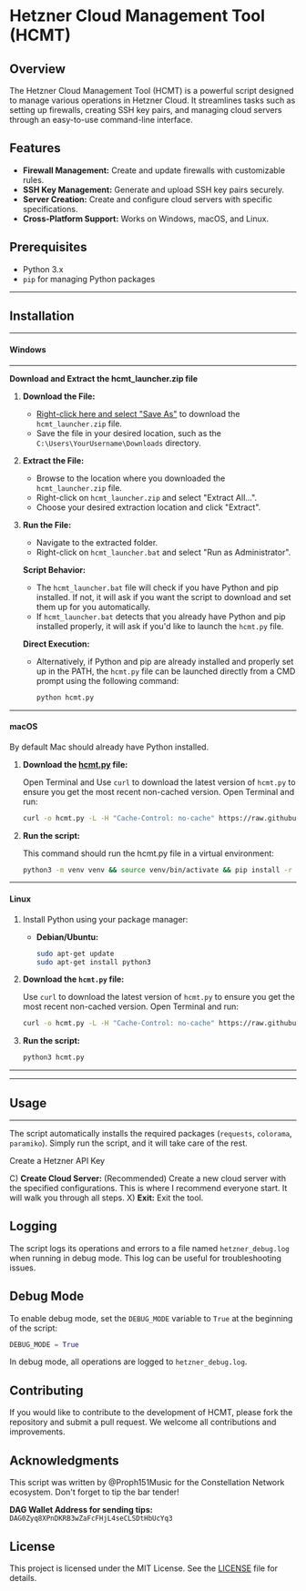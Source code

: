 # Hetzner Cloud Management Tool (HCMT)

## Overview

The Hetzner Cloud Management Tool (HCMT) is a powerful script designed to manage various operations in Hetzner Cloud. It streamlines tasks such as setting up firewalls, creating SSH key pairs, and managing cloud servers through an easy-to-use command-line interface.

## Features

- **Firewall Management:** Create and update firewalls with customizable rules.
- **SSH Key Management:** Generate and upload SSH key pairs securely.
- **Server Creation:** Create and configure cloud servers with specific specifications.
- **Cross-Platform Support:** Works on Windows, macOS, and Linux.

## Prerequisites

- Python 3.x
- `pip` for managing Python packages

--------------------
## Installation
--------------------

#### Windows
--------------------

**Download and Extract the hcmt_launcher.zip file**

1. **Download the File:**
   - [Right-click here and select "Save As"](https://github.com/Proph151Music/Hetzner-Cloud-Management-Tool-HCMT-/raw/main/Windows/hcmt_launcher.zip) to download the `hcmt_launcher.zip` file.
   - Save the file in your desired location, such as the `C:\Users\YourUsername\Downloads` directory.

2. **Extract the File:**
   - Browse to the location where you downloaded the `hcmt_launcher.zip` file.
   - Right-click on `hcmt_launcher.zip` and select "Extract All...".
   - Choose your desired extraction location and click "Extract".

3. **Run the File:**
   - Navigate to the extracted folder.
   - Right-click on `hcmt_launcher.bat` and select "Run as Administrator".

   **Script Behavior:**
   - The `hcmt_launcher.bat` file will check if you have Python and pip installed. If not, it will ask if you want the script to download and set them up for you automatically.
   - If `hcmt_launcher.bat` detects that you already have Python and pip installed properly, it will ask if you'd like to launch the `hcmt.py` file.

   **Direct Execution:**
   - Alternatively, if Python and pip are already installed and properly set up in the PATH, the `hcmt.py` file can be launched directly from a CMD prompt using the following command:
     ```sh
     python hcmt.py
     ```

--------------------

#### macOS

By default Mac should already have Python installed. 

1. **Download the [hcmt.py](https://github.com/Proph151Music/Hetzner-Cloud-Management-Tool-HCMT-/raw/main/hcmt.py) file:**

    Open Terminal and Use `curl` to download the latest version of `hcmt.py` to ensure you get the most recent non-cached version. Open Terminal and run:

    ```sh
    curl -o hcmt.py -L -H "Cache-Control: no-cache" https://raw.githubusercontent.com/Proph151Music/Hetzner-Cloud-Management-Tool-HCMT-/main/hcmt.py
    ```
    
2. **Run the script:**
   
    This command should run the hcmt.py file in a virtual environment:
    ```sh
    python3 -m venv venv && source venv/bin/activate && pip install -r requirements.txt && python hcmt.py
    ```
    
--------------------

#### Linux
   
1. Install Python using your package manager:

    - **Debian/Ubuntu:**

        ```sh
        sudo apt-get update
        sudo apt-get install python3
        ```

2. **Download the `hcmt.py` file:**

    Use `curl` to download the latest version of `hcmt.py` to ensure you get the most recent non-cached version. Open Terminal and run:

    ```sh
    curl -o hcmt.py -L -H "Cache-Control: no-cache" https://raw.githubusercontent.com/Proph151Music/Hetzner-Cloud-Management-Tool-HCMT-/main/hcmt.py
    ```

3. **Run the script:**

    ```sh
    python3 hcmt.py
    ```
--------------------

--------------------
## Usage
--------------------

The script automatically installs the required packages (`requests`, `colorama`, `paramiko`). Simply run the script, and it will take care of the rest.

Create a Hetzner API Key

C) **Create Cloud Server:** (Recommended) Create a new cloud server with the specified configurations. This is where I recommend everyone start. It will walk you through all steps.
X) **Exit:** Exit the tool.

## Logging

The script logs its operations and errors to a file named `hetzner_debug.log` when running in debug mode. This log can be useful for troubleshooting issues.

## Debug Mode

To enable debug mode, set the `DEBUG_MODE` variable to `True` at the beginning of the script:

```python
DEBUG_MODE = True
```

In debug mode, all operations are logged to `hetzner_debug.log`.

## Contributing

If you would like to contribute to the development of HCMT, please fork the repository and submit a pull request. We welcome all contributions and improvements.

## Acknowledgments
This script was written by @Proph151Music for the Constellation Network ecosystem. 
Don't forget to tip the bar tender! 

**DAG Wallet Address for sending tips:**
`DAG0Zyq8XPnDKRB3wZaFcFHjL4seCLSDtHbUcYq3`

## License

This project is licensed under the MIT License. See the [LICENSE](LICENSE) file for details.
